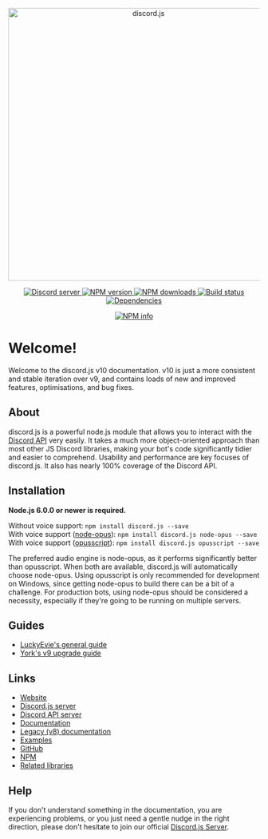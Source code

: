 <div align="center">
  <p>
    <a href="https://discord.js.org">
      <img src="https://i.imgur.com/StEGtEh.png" width="546" alt="discord.js" />
    </a>
  </p>
  <p>
    <a href="https://discord.gg/bRCvFy9">
      <img src="https://discordapp.com/api/guilds/222078108977594368/embed.png" alt="Discord server" />
    </a>
    <a href="https://www.npmjs.com/package/discord.js">
      <img src="https://img.shields.io/npm/v/discord.js.svg?maxAge=3600" alt="NPM version" />
    </a>
    <a href="https://www.npmjs.com/package/discord.js">
      <img src="https://img.shields.io/npm/dt/discord.js.svg?maxAge=3600" alt="NPM downloads" />
    </a>
    <a href="https://travis-ci.org/hydrabolt/discord.js">
      <img src="https://travis-ci.org/hydrabolt/discord.js.svg" alt="Build status" />
    </a>
    <a href="https://david-dm.org/hydrabolt/discord.js">
      <img src="https://img.shields.io/david/hydrabolt/discord.js.svg?maxAge=3600" alt="Dependencies" />
    </a>
  </p>
  <p>
    <a href="https://nodei.co/npm/discord.js/">
      <img src="https://nodei.co/npm/discord.js.png?downloads=true&stars=true" alt="NPM info" />
    </a>
  </p>
</div>

# Welcome!
Welcome to the discord.js v10 documentation.
v10 is just a more consistent and stable iteration over v9, and contains loads of new and improved features, optimisations, and bug fixes.

## About
discord.js is a powerful node.js module that allows you to interact with the [Discord API](https://discordapp.com/developers/docs/intro) very easily.
It takes a much more object-oriented approach than most other JS Discord libraries, making your bot's code significantly tidier and easier to comprehend.
Usability and performance are key focuses of discord.js. It also has nearly 100% coverage of the Discord API.

## Installation
**Node.js 6.0.0 or newer is required.**

Without voice support: `npm install discord.js --save`  
With voice support ([node-opus](https://www.npmjs.com/package/node-opus)): `npm install discord.js node-opus --save`  
With voice support ([opusscript](https://www.npmjs.com/package/opusscript)): `npm install discord.js opusscript --save`

The preferred audio engine is node-opus, as it performs significantly better than opusscript. When both are available, discord.js will automatically choose node-opus.
Using opusscript is only recommended for development on Windows, since getting node-opus to build there can be a bit of a challenge.
For production bots, using node-opus should be considered a necessity, especially if they're going to be running on multiple servers.

## Guides
* [LuckyEvie's general guide](https://eslachance.gitbooks.io/discord-js-bot-guide/content/)
* [York's v9 upgrade guide](https://yorkaargh.wordpress.com/2016/09/03/updating-discord-js-bots/)

## Links
* [Website](http://discord.js.org/)
* [Discord.js server](https://discord.gg/bRCvFy9)
* [Discord API server](https://discord.gg/rV4BwdK)
* [Documentation](http://discord.js.org/#!/docs)
* [Legacy (v8) documentation](http://discordjs.readthedocs.io/en/8.2.0/docs_client.html)
* [Examples](https://github.com/hydrabolt/discord.js/tree/master/docs/custom/examples)
* [GitHub](https://github.com/hydrabolt/discord.js)
* [NPM](https://www.npmjs.com/package/discord.js)
* [Related libraries](https://discordapi.com/unofficial/libs.html)

## Help
If you don't understand something in the documentation, you are experiencing problems, or you just need a gentle
nudge in the right direction, please don't hesitate to join our official [Discord.js Server](https://discord.gg/bRCvFy9).
